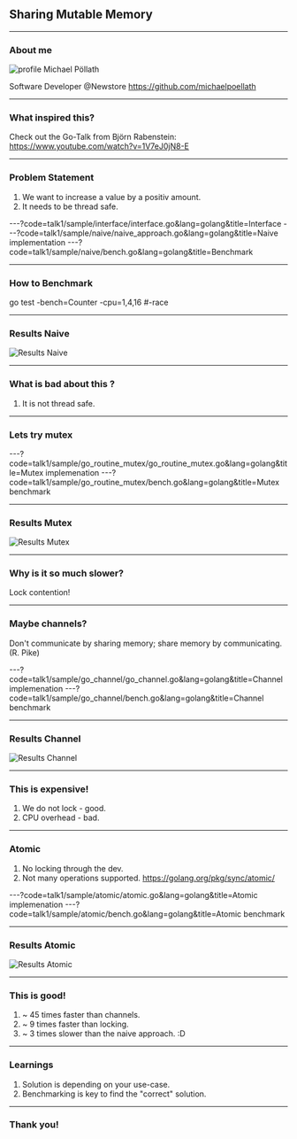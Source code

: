 ## Sharing Mutable Memory


---
### About me
![profile](https://avatars2.githubusercontent.com/u/24293821?s=460&v=4)
Michael Pöllath

Software Developer @Newstore
https://github.com/michaelpoellath

---

### What inspired this?

Check out the Go-Talk from Björn Rabenstein:
https://www.youtube.com/watch?v=1V7eJ0jN8-E

---
### Problem Statement

1. We want to increase a value by a positiv amount.
2. It needs to be thread safe.

---?code=talk1/sample/interface/interface.go&lang=golang&title=Interface
---?code=talk1/sample/naive/naive_approach.go&lang=golang&title=Naive implementation
---?code=talk1/sample/naive/bench.go&lang=golang&title=Benchmark

--- 
### How to Benchmark

go test -bench=Counter -cpu=1,4,16 #-race

---
### Results Naive
![Results Naive](https://i.imgur.com/hJjyp6r.png)

---
### What is bad about this ?

1. It is not thread safe.


---
### Lets try mutex

---?code=talk1/sample/go_routine_mutex/go_routine_mutex.go&lang=golang&title=Mutex implemenation
---?code=talk1/sample/go_routine_mutex/bench.go&lang=golang&title=Mutex benchmark

---
### Results Mutex
![Results Mutex](https://i.imgur.com/U9Mt4D0.png)

---
### Why is it so much slower?

Lock contention!

---
### Maybe channels?
Don't communicate by sharing memory; share memory by communicating. (R. Pike)


---?code=talk1/sample/go_channel/go_channel.go&lang=golang&title=Channel implemenation
---?code=talk1/sample/go_channel/bench.go&lang=golang&title=Channel benchmark

---
### Results Channel
![Results Channel](https://i.imgur.com/xoXB1ee.png)

---
### This is expensive!
1. We do not lock - good.
2. CPU overhead - bad.

---
### Atomic
1. No locking through the dev.
3. Not many operations supported.
https://golang.org/pkg/sync/atomic/


---?code=talk1/sample/atomic/atomic.go&lang=golang&title=Atomic implemenation
---?code=talk1/sample/atomic/bench.go&lang=golang&title=Atomic benchmark

---
### Results Atomic
![Results Atomic](https://i.imgur.com/yIOwlAM.jpg)

---
### This is good!
1. ~ 45 times faster than channels.
2. ~ 9 times faster than locking.
3. ~ 3 times slower than the naive approach. :D

---
### Learnings
1. Solution is depending on your use-case.
2. Benchmarking is key to find the "correct" solution.

---
### Thank you!
